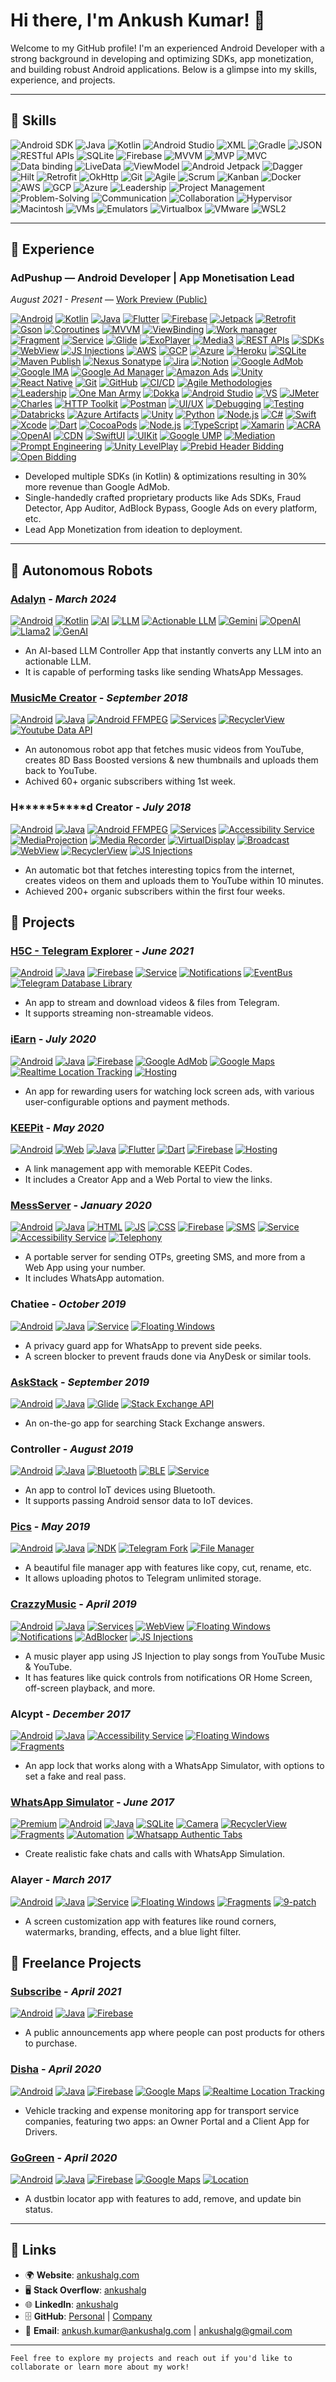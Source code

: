 # Hi there, I'm Ankush Kumar! 👋

Welcome to my GitHub profile! I'm an experienced Android Developer with a strong background in developing and optimizing SDKs, app monetization, and building robust Android applications. Below is a glimpse into my skills, experience, and projects.

---

## 🚀 Skills

![Android SDK](https://img.shields.io/badge/Android%20SDK-%233DDC84.svg?style=for-the-badge&logo=android&logoColor=white) ![Java](https://img.shields.io/badge/Java-%23ED8B00.svg?style=for-the-badge&logo=java&logoColor=white) ![Kotlin](https://img.shields.io/badge/Kotlin-%230095D5.svg?style=for-the-badge&logo=kotlin&logoColor=white) ![Android Studio](https://img.shields.io/badge/Android%20Studio-%233DDC84.svg?style=for-the-badge&logo=android-studio&logoColor=white) ![XML](https://img.shields.io/badge/XML-%23E34F26.svg?style=for-the-badge&logo=xml&logoColor=white) ![Gradle](https://img.shields.io/badge/Gradle-%2302303A.svg?style=for-the-badge&logo=gradle&logoColor=white) ![JSON](https://img.shields.io/badge/JSON-%23000000.svg?style=for-the-badge&logo=json&logoColor=white) ![RESTful APIs](https://img.shields.io/badge/RESTful%20APIs-%23000000.svg?style=for-the-badge&logo=rest&logoColor=white) ![SQLite](https://img.shields.io/badge/SQLite-%23003B57.svg?style=for-the-badge&logo=sqlite&logoColor=white) ![Firebase](https://img.shields.io/badge/Firebase-%23FFCA28.svg?style=for-the-badge&logo=firebase&logoColor=black)
![MVVM](https://img.shields.io/badge/MVVM-%23FFCA28.svg?style=for-the-badge&logo=mvvm&logoColor=black) ![MVP](https://img.shields.io/badge/MVP-%23FFCA28.svg?style=for-the-badge&logo=mvp&logoColor=black) ![MVC](https://img.shields.io/badge/MVC-%23FFCA28.svg?style=for-the-badge&logo=mvc&logoColor=black) ![Data binding](https://img.shields.io/badge/Data%20binding-%23FFCA28.svg?style=for-the-badge&logo=databinding&logoColor=black) ![LiveData](https://img.shields.io/badge/LiveData-%23FFCA28.svg?style=for-the-badge&logo=livedata&logoColor=black) ![ViewModel](https://img.shields.io/badge/ViewModel-%23FFCA28.svg?style=for-the-badge&logo=viewmodel&logoColor=black) ![Android Jetpack](https://img.shields.io/badge/Android%20Jetpack-%233DDC84.svg?style=for-the-badge&logo=android&logoColor=white) ![Dagger](https://img.shields.io/badge/Dagger-%23FFCA28.svg?style=for-the-badge&logo=dagger&logoColor=black) ![Hilt](https://img.shields.io/badge/Hilt-%23FFCA28.svg?style=for-the-badge&logo=hilt&logoColor=black) ![Retrofit](https://img.shields.io/badge/Retrofit-%23000A12.svg?style=for-the-badge&logo=retrofit&logoColor=white) ![OkHttp](https://img.shields.io/badge/OkHttp-%23000A12.svg?style=for-the-badge&logo=okhttp&logoColor=white)
![Git](https://img.shields.io/badge/Git-%23F05032.svg?style=for-the-badge&logo=git&logoColor=white) ![Agile](https://img.shields.io/badge/Agile-%230A66C2.svg?style=for-the-badge&logo=agile&logoColor=white) ![Scrum](https://img.shields.io/badge/Scrum-%23A4C639.svg?style=for-the-badge&logo=scrum&logoColor=white) ![Kanban](https://img.shields.io/badge/Kanban-%23A4C639.svg?style=for-the-badge&logo=kanban&logoColor=white) ![Docker](https://img.shields.io/badge/Docker-%230A66C2.svg?style=for-the-badge&logo=docker&logoColor=white) ![AWS](https://img.shields.io/badge/AWS-%23232F3E.svg?style=for-the-badge&logo=amazon-aws&logoColor=white) ![GCP](https://img.shields.io/badge/GCP-%234285F4.svg?style=for-the-badge&logo=google-cloud&logoColor=white) ![Azure](https://img.shields.io/badge/Azure-%230072C6.svg?style=for-the-badge&logo=microsoft-azure&logoColor=white)
![Leadership](https://img.shields.io/badge/Leadership-%23FFD700.svg?style=for-the-badge&logo=leadership&logoColor=black) ![Project Management](https://img.shields.io/badge/Project%20Management-%234285F4.svg?style=for-the-badge&logo=project-management&logoColor=white) ![Problem-Solving](https://img.shields.io/badge/Problem%20Solving-%2334A853.svg?style=for-the-badge&logo=problem-solving&logoColor=white) ![Communication](https://img.shields.io/badge/Communication-%23FFCA28.svg?style=for-the-badge&logo=communication&logoColor=black) ![Collaboration](https://img.shields.io/badge/Collaboration-%23FFCA28.svg?style=for-the-badge&logo=collaboration&logoColor=black)
![Hypervisor](https://img.shields.io/badge/Hypervisor-%23166F9A.svg?style=for-the-badge&logoColor=white)
![Macintosh](https://img.shields.io/badge/Macintosh-%23999999.svg?style=for-the-badge&logo=apple&logoColor=white)
![VMs](https://img.shields.io/badge/VMs-%231566AB.svg?style=for-the-badge&logoColor=white)
![Emulators](https://img.shields.io/badge/Emulators-%23666D71.svg?style=for-the-badge&logoColor=white)
![Virtualbox](https://img.shields.io/badge/Virtualbox-%2346A0C4.svg?style=for-the-badge&logoColor=white)
![VMware](https://img.shields.io/badge/VMware-%236679CB.svg?style=for-the-badge&logoColor=white)
![WSL2](https://img.shields.io/badge/WSL2-%230078D6.svg?style=for-the-badge&logoColor=white)

---

## 💼 Experience

### AdPushup — Android Developer | App Monetisation Lead
*August 2021 - Present* — [Work Preview (Public)](https://keepitpro.web.app/#/A-2406191)

[![Android](https://img.shields.io/badge/Android-3DDC84?style=flat&logo=android&logoColor=white)](https://developer.android.com/)
[![Kotlin](https://img.shields.io/badge/Kotlin-0095D5?style=flat&logo=kotlin&logoColor=white)](https://kotlinlang.org/)
[![Java](https://img.shields.io/badge/Java-007396?style=flat&logo=java&logoColor=white)](https://www.java.com/)
[![Flutter](https://img.shields.io/badge/Flutter-02569B?style=flat&logo=flutter&logoColor=white)](https://flutter.dev/)
[![Firebase](https://img.shields.io/badge/Firebase-FFCA28?style=flat&logo=firebase&logoColor=black)](https://firebase.google.com/)
[![Jetpack](https://img.shields.io/badge/Jetpack-3DDC84?style=flat&logo=android&logoColor=white)](https://developer.android.com/jetpack)
[![Retrofit](https://img.shields.io/badge/Retrofit-009688?style=flat&logo=retrofit&logoColor=white)](https://square.github.io/retrofit/)
[![Gson](https://img.shields.io/badge/Gson-FF9800?style=flat&logo=gson&logoColor=white)](https://github.com/google/gson)
[![Coroutines](https://img.shields.io/badge/Coroutines-4CAF50?style=flat&logo=kotlin&logoColor=white)](https://kotlinlang.org/docs/reference/coroutines-overview.html)
[![MVVM](https://img.shields.io/badge/MVVM-4285F4?style=flat&logo=android&logoColor=white)](https://developer.android.com/jetpack/guide)
[![ViewBinding](https://img.shields.io/badge/ViewBinding-FF9800?style=flat&logo=android&logoColor=white)](https://developer.android.com/topic/libraries/view-binding)
[![Work manager](https://img.shields.io/badge/Work%20manager-4CAF50?style=flat&logo=android&logoColor=white)](https://developer.android.com/topic/libraries/architecture/workmanager)
[![Fragment](https://img.shields.io/badge/Fragment-4CAF50?style=flat&logo=android&logoColor=white)](https://developer.android.com/guide/components/fragments)
[![Service](https://img.shields.io/badge/Service-4285F4?style=flat&logo=android&logoColor=white)](https://developer.android.com/guide/components/services)
[![Glide](https://img.shields.io/badge/Glide-009688?style=flat&logo=glide&logoColor=white)](https://github.com/bumptech/glide)
[![ExoPlayer](https://img.shields.io/badge/ExoPlayer-FF9800?style=flat&logo=android&logoColor=white)](https://exoplayer.dev/)
[![Media3](https://img.shields.io/badge/Media3-FF9800?style=flat&logo=android&logoColor=white)](https://www.example.com/)
[![REST APIs](https://img.shields.io/badge/REST%20APIs-FF9800?style=flat&logoColor=white)](https://restfulapi.net/)
[![SDKs](https://img.shields.io/badge/SDKs-FF9800?style=flat&logoColor=white)](https://www.example.com/)
[![WebView](https://img.shields.io/badge/WebView-4CAF50?style=flat&logo=android&logoColor=white)](https://developer.android.com/guide/webapps/webview)
[![JS Injections](https://img.shields.io/badge/JS%20Injections-FF9800?style=flat&logoColor=white)](https://www.example.com/)
[![AWS](https://img.shields.io/badge/AWS-232F3E?style=flat&logo=amazon-aws&logoColor=white)](https://aws.amazon.com/)
[![GCP](https://img.shields.io/badge/GCP-4285F4?style=flat&logo=google-cloud&logoColor=white)](https://cloud.google.com/)
[![Azure](https://img.shields.io/badge/Azure-0078D4?style=flat&logo=microsoft-azure&logoColor=white)](https://azure.microsoft.com/)
[![Heroku](https://img.shields.io/badge/Heroku-430098?style=flat&logo=heroku&logoColor=white)](https://www.heroku.com/)
[![SQLite](https://img.shields.io/badge/SQLite-003B57?style=flat&logo=sqlite&logoColor=white)](https://www.sqlite.org/)
[![Maven Publish](https://img.shields.io/badge/Maven%20Publish-FF9800?style=flat&logo=apache-maven&logoColor=white)](https://maven.apache.org/)
[![Nexus Sonatype](https://img.shields.io/badge/Nexus%20Sonatype-2C5BB4?style=flat&logo=apachenexus&logoColor=white)](https://www.sonatype.com/nexus/repository-oss)
[![Jira](https://img.shields.io/badge/Jira-0052CC?style=flat&logo=jira-software&logoColor=white)](https://www.atlassian.com/software/jira)
[![Notion](https://img.shields.io/badge/Notion-000000?style=flat&logo=notion&logoColor=white)](https://www.notion.so/)
[![Google AdMob](https://img.shields.io/badge/Google%20AdMob-0088CC?style=flat&logo=google&logoColor=white)](https://admob.google.com/)
[![Google IMA](https://img.shields.io/badge/Google%20IMA-0088CC?style=flat&logo=google&logoColor=white)](https://developers.google.com/interactive-media-ads/)
[![Google Ad Manager](https://img.shields.io/badge/Google%20Ad%20Manager-0088CC?style=flat&logo=google&logoColor=white)](https://admanager.google.com/)
[![Amazon Ads](https://img.shields.io/badge/Amazon%20Ads-232F3E?style=flat&logo=amazon&logoColor=white)](https://advertising.amazon.com/products/self-serve)
[![Unity](https://img.shields.io/badge/Unity-000000?style=flat&logo=unity&logoColor=white)](https://unity.com/)
[![React Native](https://img.shields.io/badge/React%20Native-61DAFB?style=flat&logo=react&logoColor=white)](https://reactnative.dev/)
[![Git](https://img.shields.io/badge/Git-F05032?style=flat&logo=git&logoColor=white)](https://git-scm.com/)
[![GitHub](https://img.shields.io/badge/GitHub-181717?style=flat&logo=github&logoColor=white)](https://github.com/)
[![CI/CD](https://img.shields.io/badge/CI%2FCD-4CAF50?style=flat&logo=jenkins&logoColor=white)](https://www.jenkins.io/)
[![Agile Methodologies](https://img.shields.io/badge/Agile%20Methodologies-4CAF50?style=flat&logoColor=white)](https://www.example.com/)
[![Leadership](https://img.shields.io/badge/Leadership-FF9800?style=flat&logoColor=white)](https://www.example.com/)
[![One Man Army](https://img.shields.io/badge/One%20Man%20Army-FF9800?style=flat&logoColor=white)](https://www.example.com/)
[![Dokka](https://img.shields.io/badge/Dokka-FF9800?style=flat&logoColor=white)](https://github.com/Kotlin/dokka)
[![Android Studio](https://img.shields.io/badge/Android%20Studio-3DDC84?style=flat&logo=android-studio&logoColor=white)](https://developer.android.com/studio)
[![VS](https://img.shields.io/badge/VS-5C2D91?style=flat&logo=visual-studio&logoColor=white)](https://visualstudio.microsoft.com/)
[![JMeter](https://img.shields.io/badge/JMeter-D22128?style=flat&logo=apache-jmeter&logoColor=white)](https://jmeter.apache.org/)
[![Charles](https://img.shields.io/badge/Charles-333333?style=flat&logo=charles&logoColor=white)](https://www.charlesproxy.com/)
[![HTTP Toolkit](https://img.shields.io/badge/HTTP%20Toolkit-FF9800?style=flat&logoColor=white)](https://httptoolkit.tech/)
[![Postman](https://img.shields.io/badge/Postman-FF6C37?style=flat&logo=postman&logoColor=white)](https://www.postman.com/)
[![UI/UX](https://img.shields.io/badge/UI%2FUX-4CAF50?style=flat&logoColor=white)](https://www.example.com/)
[![Debugging](https://img.shields.io/badge/Debugging-FF9800?style=flat&logoColor=white)](https://www.example.com/)
[![Testing](https://img.shields.io/badge/Testing-4CAF50?style=flat&logoColor=white)](https://www.example.com/)
[![Databricks](https://img.shields.io/badge/Databricks-FF9800?style=flat&logoColor=white)](https://databricks.com/)
[![Azure Artifacts](https://img.shields.io/badge/Azure%20Artifacts-0078D4?style=flat&logo=microsoft-azure&logoColor=white)](https://azure.microsoft.com/en-us/services/devops/artifacts/)
[![Unity](https://img.shields.io/badge/Unity-000000?style=flat&logo=unity&logoColor=white)](https://unity.com/)
[![Python](https://img.shields.io/badge/Python-3776AB?style=flat&logo=python&logoColor=white)](https://www.python.org/)
[![Node.js](https://img.shields.io/badge/Node.js-339933?style=flat&logo=node.js&logoColor=white)](https://nodejs.org/)
[![C#](https://img.shields.io/badge/C%23-239120?style=flat&logo=c-sharp&logoColor=white)](https://docs.microsoft.com/en-us/dotnet/csharp/)
[![Swift](https://img.shields.io/badge/Swift-FA7343?style=flat&logo=swift&logoColor=white)](https://developer.apple.com/swift/)
[![Xcode](https://img.shields.io/badge/Xcode-147EFB?style=flat&logo=xcode&logoColor=white)](https://developer.apple.com/xcode/)
[![Dart](https://img.shields.io/badge/Dart-0175C2?style=flat&logo=dart&logoColor=white)](https://dart.dev/)
[![CocoaPods](https://img.shields.io/badge/CocoaPods-EE3322?style=flat&logo=cocoapods&logoColor=white)](https://cocoapods.org/)
[![Node.js](https://img.shields.io/badge/Node.js-339933?style=flat&logo=node.js&logoColor=white)](https://nodejs.org/)
[![TypeScript](https://img.shields.io/badge/TypeScript-3178C6?style=flat&logo=typescript&logoColor=white)](https://www.typescriptlang.org/)
[![Xamarin](https://img.shields.io/badge/Xamarin-3498DB?style=flat&logo=xamarin&logoColor=white)](https://dotnet.microsoft.com/apps/xamarin)
[![ACRA](https://img.shields.io/badge/ACRA-FF9800?style=flat&logoColor=white)](https://github.com/ACRA/acra)
[![OpenAI](https://img.shields.io/badge/OpenAI-FF9800?style=flat&logoColor=white)](https://www.openai.com/)
[![CDN](https://img.shields.io/badge/CDN-FF9800?style=flat&logoColor=white)](https://www.example.com/)
[![SwiftUI](https://img.shields.io/badge/SwiftUI-0095D5?style=flat&logo=swift&logoColor=white)](https://developer.apple.com/xcode/swiftui/)
[![UIKit](https://img.shields.io/badge/UIKit-147EFB?style=flat&logo=swift&logoColor=white)](https://developer.apple.com/documentation/uikit/)
[![Google UMP](https://img.shields.io/badge/Google%20UMP-4CAF50?style=flat&logo=android&logoColor=white)](https://developers.google.com/interactive-media-ads/docs/sdks/android/ump/android-implementation)
[![Mediation](https://img.shields.io/badge/Mediation-4CAF50?style=flat&logo=android&logoColor=white)](https://developers.google.com/admob/android/mediation)
[![Prompt Engineering](https://img.shields.io/badge/Prompt%20Engineering-FF9800?style=flat&logoColor=white)](https://www.example.com/)
[![Unity LevelPlay](https://img.shields.io/badge/Unity%20LevelPlay-000000?style=flat&logo=unity&logoColor=white)](https://unity.com/)
[![Prebid Header Bidding](https://img.shields.io/badge/Prebid%20Header%20Bidding-FF9800?style=flat&logoColor=white)](https://prebid.org/)
[![Open Bidding](https://img.shields.io/badge/Open%20Bidding-FF9800?style=flat&logoColor=white)](https://www.example.com/)
- Developed multiple SDKs (in Kotlin) & optimizations resulting in 30% more revenue than Google AdMob.
- Single-handedly crafted proprietary products like Ads SDKs, Fraud Detector, App Auditor, AdBlock Bypass, Google Ads on every platform, etc.
- Lead App Monetization from ideation to deployment.

---

## 🤖 Autonomous Robots

### [Adalyn](https://www.youtube.com/shorts/lX7k9-BYOMs) - *March 2024*
[![Android](https://img.shields.io/badge/Android-3DDC84?style=flat&logo=android&logoColor=white)](https://developer.android.com/)
[![Kotlin](https://img.shields.io/badge/Kotlin-0095D5?style=flat&logo=kotlin&logoColor=white)](https://kotlinlang.org/)
[![AI](https://img.shields.io/badge/AI-FF4081?style=flat&logo=ai&logoColor=white)](https://en.wikipedia.org/wiki/Artificial_intelligence)
[![LLM](https://img.shields.io/badge/LLM-FF9800?style=flat&logoColor=white)](https://www.example.com/)
[![Actionable LLM](https://img.shields.io/badge/Actionable%20LLM-FF9800?style=flat&logoColor=white)](https://www.example.com/)
[![Gemini](https://img.shields.io/badge/Gemini-FF9800?style=flat&logoColor=white)](https://www.example.com/)
[![OpenAI](https://img.shields.io/badge/OpenAI-FF9800?style=flat&logoColor=white)](https://www.example.com/)
[![Llama2](https://img.shields.io/badge/Llama2-FF9800?style=flat&logoColor=white)](https://www.example.com/)
[![GenAI](https://img.shields.io/badge/Gen%20AI-FF4081?style=flat&logoColor=white)](https://www.example.com/)
- An AI-based LLM Controller App that instantly converts any LLM into an actionable LLM.
- It is capable of performing tasks like sending WhatsApp Messages.

### [MusicMe Creator](https://keepitpro.web.app/#/A-2104157) - *September 2018*
[![Android](https://img.shields.io/badge/Android-3DDC84?style=flat&logo=android&logoColor=white)](https://developer.android.com/)
[![Java](https://img.shields.io/badge/Java-007396?style=flat&logo=java&logoColor=white)](https://www.java.com/)
[![Android FFMPEG](https://img.shields.io/badge/Android%20FFMPEG-FF4081?style=flat&logo=ffmpeg&logoColor=white)](https://www.example.com/)
[![Services](https://img.shields.io/badge/Services-4285F4?style=flat&logo=google-cloud&logoColor=white)](https://cloud.google.com/)
[![RecyclerView](https://img.shields.io/badge/RecyclerView-4CAF50?style=flat&logo=android&logoColor=white)](https://developer.android.com/reference/androidx/recyclerview/widget/RecyclerView)
[![Youtube Data API](https://img.shields.io/badge/Youtube%20Data%20API-FF0000?style=flat&logo=youtube&logoColor=white)](https://developers.google.com/youtube/v3)
- An autonomous robot app that fetches music videos from YouTube, creates 8D Bass Boosted versions & new thumbnails and uploads them back to YouTube.
- Achived 60+ organic subscribers withing 1st week.

### H\*\*\*\*\*5\*\*\*\*d Creator  - *July 2018*
[![Android](https://img.shields.io/badge/Android-3DDC84?style=flat&logo=android&logoColor=white)](https://developer.android.com/)
[![Java](https://img.shields.io/badge/Java-007396?style=flat&logo=java&logoColor=white)](https://www.java.com/)
[![Android FFMPEG](https://img.shields.io/badge/Android%20FFMPEG-FF4081?style=flat&logo=ffmpeg&logoColor=white)](https://www.example.com/)
[![Services](https://img.shields.io/badge/Services-4285F4?style=flat&logo=google-cloud&logoColor=white)](https://cloud.google.com/)
[![Accessibility Service](https://img.shields.io/badge/Accessibility%20Service-3DDC84?style=flat&logo=android&logoColor=white)](https://developer.android.com/guide/topics/ui/accessibility/service)
[![MediaProjection](https://img.shields.io/badge/MediaProjection-FF9800?style=flat&logoColor=white)](https://developer.android.com/reference/android/media/projection/MediaProjection)
[![Media Recorder](https://img.shields.io/badge/Media%20Recorder-FF9800?style=flat&logoColor=white)](https://developer.android.com/reference/android/media/MediaRecorder)
[![VirtualDisplay](https://img.shields.io/badge/VirtualDisplay-FF9800?style=flat&logoColor=white)](https://developer.android.com/reference/android/hardware/display/VirtualDisplay)
[![Broadcast](https://img.shields.io/badge/Broadcast-FF9800?style=flat&logoColor=white)](https://developer.android.com/guide/components/broadcasts)
[![WebView](https://img.shields.io/badge/WebView-4CAF50?style=flat&logo=android&logoColor=white)](https://developer.android.com/reference/android/webkit/WebView)
[![RecyclerView](https://img.shields.io/badge/RecyclerView-4CAF50?style=flat&logo=android&logoColor=white)](https://developer.android.com/reference/androidx/recyclerview/widget/RecyclerView)
[![JS Injections](https://img.shields.io/badge/JS%20Injections-4CAF50?style=flat&logoColor=white)](https://www.example.com/)
- An automatic bot that fetches interesting topics from the internet, creates videos on them and uploads them to YouTube within 10 minutes.
- Achieved 200+ organic subscribers within the first four weeks.

## 📓 Projects

### [H5C - Telegram Explorer](https://keepitpro.web.app/#/A-2104151) - *June 2021* 
[![Android](https://img.shields.io/badge/Android-3DDC84?style=flat&logo=android&logoColor=white)](https://developer.android.com/)
[![Java](https://img.shields.io/badge/Java-007396?style=flat&logo=java&logoColor=white)](https://www.java.com/)
[![Firebase](https://img.shields.io/badge/Firebase-FFCA28?style=flat&logo=firebase&logoColor=black)](https://firebase.google.com/)
[![Service](https://img.shields.io/badge/Service-4285F4?style=flat&logo=google-cloud&logoColor=white)](https://cloud.google.com/)
[![Notifications](https://img.shields.io/badge/Notifications-4CAF50?style=flat&logo=google-cloud&logoColor=white)](https://cloud.google.com/)
[![EventBus](https://img.shields.io/badge/EventBus-FF9800?style=flat&logo=android&logoColor=white)](https://github.com/greenrobot/EventBus)
[![Telegram Database Library](https://img.shields.io/badge/Telegram%20Database%20Library-0088CC?style=flat&logo=telegram&logoColor=white)](https://core.telegram.org/)
- An app to stream and download videos & files from Telegram.
- It supports streaming non-streamable videos.

### [iEarn](https://keepitpro.web.app/#/A-2104152) - *July 2020* 
[![Android](https://img.shields.io/badge/Android-3DDC84?style=flat&logo=android&logoColor=white)](https://developer.android.com/)
[![Java](https://img.shields.io/badge/Java-007396?style=flat&logo=java&logoColor=white)](https://www.java.com/)
[![Firebase](https://img.shields.io/badge/Firebase-FFCA28?style=flat&logo=firebase&logoColor=black)](https://firebase.google.com/)
[![Google AdMob](https://img.shields.io/badge/Google%20AdMob-0088CC?style=flat&logo=google&logoColor=white)](https://admob.google.com/)
[![Google Maps](https://img.shields.io/badge/Google%20Maps-4285F4?style=flat&logo=google-maps&logoColor=white)](https://developers.google.com/maps)
[![Realtime Location Tracking](https://img.shields.io/badge/Realtime%20Location%20Tracking-4CAF50?style=flat&logoColor=white)](https://www.example.com/)
[![Hosting](https://img.shields.io/badge/Hosting-FF9800?style=flat&logo=firebase&logoColor=white)](https://firebase.google.com/products/hosting)
- An app for rewarding users for watching lock screen ads, with various user-configurable options and payment methods.

### [KEEPit](https://keepitpro.web.app/#/A-2104154) - *May 2020*
[![Android](https://img.shields.io/badge/Android-3DDC84?style=flat&logo=android&logoColor=white)](https://developer.android.com/)
[![Web](https://img.shields.io/badge/Web-4285F4?style=flat&logo=google-chrome&logoColor=white)](https://developer.mozilla.org/en-US/docs/Web)
[![Java](https://img.shields.io/badge/Java-007396?style=flat&logo=java&logoColor=white)](https://www.java.com/)
[![Flutter](https://img.shields.io/badge/Flutter-02569B?style=flat&logo=flutter&logoColor=white)](https://flutter.dev/)
[![Dart](https://img.shields.io/badge/Dart-0175C2?style=flat&logo=dart&logoColor=white)](https://dart.dev/)
[![Firebase](https://img.shields.io/badge/Firebase-FFCA28?style=flat&logo=firebase&logoColor=black)](https://firebase.google.com/)
[![Hosting](https://img.shields.io/badge/Hosting-FF9800?style=flat&logo=firebase&logoColor=white)](https://firebase.google.com/products/hosting)
- A link management app with memorable KEEPit Codes.
- It includes a Creator App and a Web Portal to view the links.

### [MessServer](https://keepitpro.web.app/#/R/A-21041512) - *January 2020*
[![Android](https://img.shields.io/badge/Android-3DDC84?style=flat&logo=android&logoColor=white)](https://developer.android.com/)
[![Java](https://img.shields.io/badge/Java-007396?style=flat&logo=java&logoColor=white)](https://www.java.com/)
[![HTML](https://img.shields.io/badge/HTML-4285F4?style=flat&logo=html5&logoColor=white)](https://developer.mozilla.org/en-US/docs/Web/HTML)
[![JS](https://img.shields.io/badge/JS-F7DF1E?style=flat&logo=javascript&logoColor=black)](https://developer.mozilla.org/en-US/docs/Web/JavaScript)
[![CSS](https://img.shields.io/badge/CSS-1572B6?style=flat&logo=css3&logoColor=white)](https://developer.mozilla.org/en-US/docs/Web/CSS)
[![Firebase](https://img.shields.io/badge/Firebase-FFCA28?style=flat&logo=firebase&logoColor=black)](https://firebase.google.com/)
[![SMS](https://img.shields.io/badge/SMS-4CAF50?style=flat&logoColor=white)](https://www.example.com/)
[![Service](https://img.shields.io/badge/Service-4285F4?style=flat&logo=google-cloud&logoColor=white)](https://cloud.google.com/)
[![Accessibility Service](https://img.shields.io/badge/Accessibility%20Service-3DDC84?style=flat&logo=android&logoColor=white)](https://developer.android.com/guide/topics/ui/accessibility/service)
[![Telephony](https://img.shields.io/badge/Telephony-FF9800?style=flat&logoColor=white)](https://developer.android.com/reference/android/telephony/package-summary)
- A portable server for sending OTPs, greeting SMS, and more from a Web App using your number.
- It includes WhatsApp automation.

### Chatiee - *October 2019*
[![Android](https://img.shields.io/badge/Android-3DDC84?style=flat&logo=android&logoColor=white)](https://developer.android.com/)
[![Java](https://img.shields.io/badge/Java-007396?style=flat&logo=java&logoColor=white)](https://www.java.com/)
[![Service](https://img.shields.io/badge/Service-4285F4?style=flat&logo=google-cloud&logoColor=white)](https://cloud.google.com/)
[![Floating Windows](https://img.shields.io/badge/Floating%20Windows-FF9800?style=flat&logoColor=white)](https://www.example.com/)
- A privacy guard app for WhatsApp to prevent side peeks.
- A screen blocker to prevent frauds done via AnyDesk or similar tools.

### [AskStack](https://keepitpro.web.app/#/A-21041513) - *September 2019*
[![Android](https://img.shields.io/badge/Android-3DDC84?style=flat&logo=android&logoColor=white)](https://developer.android.com/)
[![Java](https://img.shields.io/badge/Java-007396?style=flat&logo=java&logoColor=white)](https://www.java.com/)
[![Glide](https://img.shields.io/badge/Glide-009688?style=flat&logo=glide&logoColor=white)](https://github.com/bumptech/glide)
[![Stack Exchange API](https://img.shields.io/badge/Stack%20Exchange%20API-0077B5?style=flat&logo=stack-exchange&logoColor=white)](https://api.stackexchange.com/)
- An on-the-go app for searching Stack Exchange answers.

### Controller - *August 2019*
[![Android](https://img.shields.io/badge/Android-3DDC84?style=flat&logo=android&logoColor=white)](https://developer.android.com/)
[![Java](https://img.shields.io/badge/Java-007396?style=flat&logo=java&logoColor=white)](https://www.java.com/)
[![Bluetooth](https://img.shields.io/badge/Bluetooth-4285F4?style=flat&logo=bluetooth&logoColor=white)](https://www.bluetooth.com/)
[![BLE](https://img.shields.io/badge/BLE-4285F4?style=flat&logo=bluetooth&logoColor=white)](https://www.bluetooth.com/)
[![Service](https://img.shields.io/badge/Service-4285F4?style=flat&logo=google-cloud&logoColor=white)](https://cloud.google.com/)
- An app to control IoT devices using Bluetooth.
- It supports passing Android sensor data to IoT devices.

### [Pics](https://keepitpro.web.app/#/A-2104155) - *May 2019*
[![Android](https://img.shields.io/badge/Android-3DDC84?style=flat&logo=android&logoColor=white)](https://developer.android.com/)
[![Java](https://img.shields.io/badge/Java-007396?style=flat&logo=java&logoColor=white)](https://www.java.com/)
[![NDK](https://img.shields.io/badge/NDK-3DDC84?style=flat&logo=android&logoColor=white)](https://developer.android.com/ndk)
[![Telegram Fork](https://img.shields.io/badge/Telegram%20Fork-0088CC?style=flat&logo=telegram&logoColor=white)](https://telegram.org/)
[![File Manager](https://img.shields.io/badge/File%20Manager-FF9800?style=flat&logoColor=white)](https://www.example.com/)
- A beautiful file manager app with features like copy, cut, rename, etc.
- It allows uploading photos to Telegram unlimited storage.

### [CrazzyMusic](https://keepitpro.web.app/#/A-21041515) - *April 2019*
[![Android](https://img.shields.io/badge/Android-3DDC84?style=flat&logo=android&logoColor=white)](https://developer.android.com/)
[![Java](https://img.shields.io/badge/Java-007396?style=flat&logo=java&logoColor=white)](https://www.java.com/)
[![Services](https://img.shields.io/badge/Services-4285F4?style=flat&logo=google-cloud&logoColor=white)](https://cloud.google.com/)
[![WebView](https://img.shields.io/badge/WebView-4CAF50?style=flat&logo=android&logoColor=white)](https://developer.android.com/reference/android/webkit/WebView)
[![Floating Windows](https://img.shields.io/badge/Floating%20Windows-FF9800?style=flat&logoColor=white)](https://www.example.com/)
[![Notifications](https://img.shields.io/badge/Notifications-4CAF50?style=flat&logo=google-cloud&logoColor=white)](https://cloud.google.com/)
[![AdBlocker](https://img.shields.io/badge/AdBlocker-FF9800?style=flat&logoColor=white)](https://www.example.com/)
[![JS Injections](https://img.shields.io/badge/JS%20Injections-FF9800?style=flat&logoColor=white)](https://www.example.com/)
- A music player app using JS Injection to play songs from YouTube Music & YouTube.
- It has features like quick controls from notifications OR Home Screen, off-screen playback, and more.

### Alcypt - *December 2017*
[![Android](https://img.shields.io/badge/Android-3DDC84?style=flat&logo=android&logoColor=white)](https://developer.android.com/)
[![Java](https://img.shields.io/badge/Java-007396?style=flat&logo=java&logoColor=white)](https://www.java.com/)
[![Accessibility Service](https://img.shields.io/badge/Accessibility%20Service-3DDC84?style=flat&logo=android&logoColor=white)](https://developer.android.com/guide/topics/ui/accessibility/service)
[![Floating Windows](https://img.shields.io/badge/Floating%20Windows-FF9800?style=flat&logoColor=white)](https://www.example.com/)
[![Fragments](https://img.shields.io/badge/Fragments-4CAF50?style=flat&logo=android&logoColor=white)](https://developer.android.com/guide/fragments)
- An app lock that works along with a WhatsApp Simulator, with options to set a fake and real pass.

### [WhatsApp Simulator](https://keepitpro.web.app/#/A-2104158) - *June 2017*
[![Premium](https://img.shields.io/badge/Premium-FFD700?style=flat&logoColor=black)](https://www.example.com/)
[![Android](https://img.shields.io/badge/Android-3DDC84?style=flat&logo=android&logoColor=white)](https://developer.android.com/)
[![Java](https://img.shields.io/badge/Java-007396?style=flat&logo=java&logoColor=white)](https://www.java.com/)
[![SQLite](https://img.shields.io/badge/SQLite-003B57?style=flat&logo=sqlite&logoColor=white)](https://www.sqlite.org/)
[![Camera](https://img.shields.io/badge/Camera-4CAF50?style=flat&logo=android&logoColor=white)](https://developer.android.com/guide/topics/media/camera)
[![RecyclerView](https://img.shields.io/badge/RecyclerView-4CAF50?style=flat&logo=android&logoColor=white)](https://developer.android.com/reference/androidx/recyclerview/widget/RecyclerView)
[![Fragments](https://img.shields.io/badge/Fragments-4CAF50?style=flat&logo=android&logoColor=white)](https://developer.android.com/guide/fragments)
[![Automation](https://img.shields.io/badge/Automation-FF9800?style=flat&logoColor=white)](https://www.example.com/)
[![Whatsapp Authentic Tabs](https://img.shields.io/badge/Whatsapp%20Authentic%20Tabs-075E54?style=flat&logo=whatsapp&logoColor=white)](https://www.example.com/)
- Create realistic fake chats and calls with WhatsApp Simulation.

### Alayer - *March 2017*
[![Android](https://img.shields.io/badge/Android-3DDC84?style=flat&logo=android&logoColor=white)](https://developer.android.com/)
[![Java](https://img.shields.io/badge/Java-007396?style=flat&logo=java&logoColor=white)](https://www.java.com/)
[![Service](https://img.shields.io/badge/Service-4285F4?style=flat&logo=google-cloud&logoColor=white)](https://cloud.google.com/)
[![Floating Windows](https://img.shields.io/badge/Floating%20Windows-FF9800?style=flat&logoColor=white)](https://www.example.com/)
[![Fragments](https://img.shields.io/badge/Fragments-4CAF50?style=flat&logo=android&logoColor=white)](https://developer.android.com/guide/fragments)
[![9-patch](https://img.shields.io/badge/9--patch-FF9800?style=flat&logoColor=white)](https://developer.android.com/studio/write/draw9patch)
- A screen customization app with features like round corners, watermarks, branding, effects, and a blue light filter.

## 📔 Freelance Projects
### [Subscribe](https://keepitpro.web.app/#/A-2104159) - *April 2021*
[![Android](https://img.shields.io/badge/Android-3DDC84?style=flat&logo=android&logoColor=white)](https://developer.android.com/)
[![Java](https://img.shields.io/badge/Java-007396?style=flat&logo=java&logoColor=white)](https://www.java.com/)
[![Firebase](https://img.shields.io/badge/Firebase-FFCA28?style=flat&logo=firebase&logoColor=black)](https://firebase.google.com/)
- A public announcements app where people can post products for others to purchase.

### [Disha](https://keepitpro.web.app/#/A-21041511) - *April 2020*
[![Android](https://img.shields.io/badge/Android-3DDC84?style=flat&logo=android&logoColor=white)](https://developer.android.com/)
[![Java](https://img.shields.io/badge/Java-007396?style=flat&logo=java&logoColor=white)](https://www.java.com/)
[![Firebase](https://img.shields.io/badge/Firebase-FFCA28?style=flat&logo=firebase&logoColor=black)](https://firebase.google.com/)
[![Google Maps](https://img.shields.io/badge/Google%20Maps-4285F4?style=flat&logo=google-maps&logoColor=white)](https://developers.google.com/maps)
[![Realtime Location Tracking](https://img.shields.io/badge/Realtime%20Location%20Tracking-4CAF50?style=flat&logoColor=white)](https://www.example.com/)
- Vehicle tracking and expense monitoring app for transport service companies, featuring two apps: an Owner Portal and a Client App for Drivers.

### [GoGreen](https://keepitpro.web.app/#/A-21041510) - *April 2020*
[![Android](https://img.shields.io/badge/Android-3DDC84?style=flat&logo=android&logoColor=white)](https://developer.android.com/)
[![Java](https://img.shields.io/badge/Java-007396?style=flat&logo=java&logoColor=white)](https://www.java.com/)
[![Firebase](https://img.shields.io/badge/Firebase-FFCA28?style=flat&logo=firebase&logoColor=black)](https://firebase.google.com/)
[![Google Maps](https://img.shields.io/badge/Google%20Maps-4285F4?style=flat&logo=google-maps&logoColor=white)](https://developers.google.com/maps)
[![Location](https://img.shields.io/badge/Location-4CAF50?style=flat&logoColor=white)](https://www.example.com/)
- A dustbin locator app with features to add, remove, and update bin status.

---

## 🔗 Links

- 🌍 **Website**: [ankushalg.com](https://ankushalg.com)
- 🖥️ **Stack Overflow**: [ankushalg](https://stackoverflow.com/users/8097006/ankushalg)
- 🌐 **LinkedIn**: [ankushalg](https://linkedin.com/in/ankushalg)
- 🗄️ **GitHub**: [Personal](https://github.com/ankushalg) | [Company](https://github.com/ankushkumar5)
- 📮 **Email**: [ankush.kumar@ankushalg.com](mailto:ankush.kumar@ankushalg.com) | [ankushalg@gmail.com](mailto:ankushalg@gmail.com)

---

```
Feel free to explore my projects and reach out if you'd like to collaborate or learn more about my work!
```
